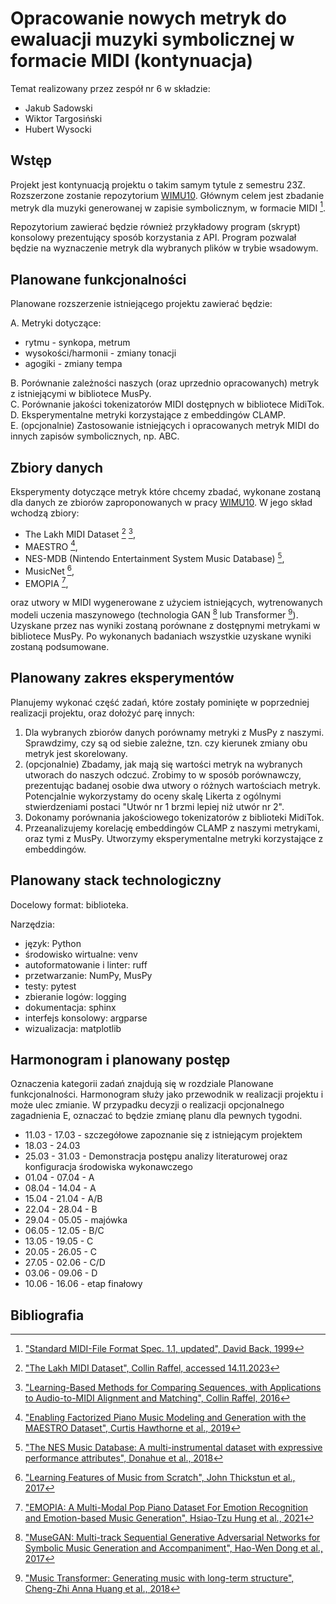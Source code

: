 # Opracowanie nowych metryk do ewaluacji muzyki symbolicznej w formacie MIDI (kontynuacja)

Temat realizowany przez zespół nr 6 w składzie:

- Jakub Sadowski
- Wiktor Targosiński
- Hubert Wysocki

## Wstęp

Projekt jest kontynuacją projektu o takim samym tytule z semestru 23Z. Rozszerzone zostanie repozytorium [WIMU10](https://github.com/Dove6/WIMU10). Głównym celem jest zbadanie metryk dla muzyki generowanej w zapisie symbolicznym, w formacie MIDI [^back1999].

Repozytorium zawierać będzie również przykładowy program (skrypt) konsolowy prezentujący sposób korzystania z API.
Program pozwalał będzie na wyznaczenie metryk dla wybranych plików w trybie wsadowym.

## Planowane funkcjonalności

Planowane rozszerzenie istniejącego projektu zawierać będzie:

A. Metryki dotyczące:

- rytmu - synkopa, metrum
- wysokości/harmonii - zmiany tonacji
- agogiki - zmiany tempa

B. Porównanie zależności naszych (oraz uprzednio opracowanych) metryk z istniejącymi w bibliotece MusPy.  
C. Porównanie jakości tokenizatorów MIDI dostępnych w bibliotece MidiTok.  
D. Eksperymentalne metryki korzystające z embeddingów CLAMP.  
E. (opcjonalnie) Zastosowanie istniejących i opracowanych metryk MIDI do innych zapisów symbolicznych, np. ABC.

## Zbiory danych

Eksperymenty dotyczące metryk które chcemy zbadać, wykonane zostaną dla danych ze  zbiorów zaproponowanych w pracy [WIMU10](https://github.com/Dove6/WIMU10). W jego skład wchodzą zbiory:

- The Lakh MIDI Dataset [^raffel2016dataset] [^raffel2016],  
- MAESTRO [^hawthorne2019],  
- NES-MDB (Nintendo Entertainment System Music Database) [^donahue2018],  
- MusicNet [^thickstun2017],  
- EMOPIA [^hung2021],  

oraz utwory w MIDI wygenerowane z użyciem istniejących, wytrenowanych modeli uczenia maszynowego (technologia GAN [^dong2017] lub Transformer [^huang2018]). Uzyskane przez nas wyniki zostaną porównane z dostępnymi metrykami w bibliotece MusPy. Po wykonanych badaniach wszystkie uzyskane wyniki zostaną podsumowane.

## Planowany zakres eksperymentów

Planujemy wykonać część zadań, które zostały pominięte w poprzedniej realizacji projektu, oraz dołożyć parę innych:

1. Dla wybranych zbiorów danych porównamy metryki z MusPy z naszymi.
   Sprawdzimy, czy są od siebie zależne, tzn. czy kierunek zmiany obu metryk jest skorelowany.
2. (opcjonalnie) Zbadamy, jak mają się wartości metryk na wybranych utworach do naszych odczuć.
   Zrobimy to w sposób porównawczy, prezentując badanej osobie dwa utwory o różnych wartościach metryk.
   Potencjalnie wykorzystamy do oceny skalę Likerta z ogólnymi stwierdzeniami postaci "Utwór nr 1 brzmi lepiej niż utwór nr 2".
3. Dokonamy porównania jakościowego tokenizatorów z biblioteki MidiTok.
4. Przeanalizujemy korelację embeddingów CLAMP z naszymi metrykami, oraz tymi z MusPy. Utworzymy eksperymentalne metryki korzystające z embeddingów.

## Planowany stack technologiczny

Docelowy format: biblioteka.

Narzędzia:

- język: Python
- środowisko wirtualne: venv
- autoformatowanie i linter: ruff
- przetwarzanie: NumPy, MusPy
- testy: pytest
- zbieranie logów: logging
- dokumentacja: sphinx
- interfejs konsolowy: argparse
- wizualizacja: matplotlib

## Harmonogram i planowany postęp

Oznaczenia kategorii zadań znajdują się w rozdziale Planowane funkcjonalności. Harmonogram służy jako przewodnik w realizacji projektu i może ulec zmianie. W przypadku decyzji o realizacji opcjonalnego zagadnienia E, oznaczać to będzie zmianę planu dla pewnych tygodni.

- 11.03 - 17.03 - szczegółowe zapoznanie się z istniejącym projektem
- 18.03 - 24.03  
- 25.03 - 31.03 - Demonstracja postępu analizy literaturowej oraz konfiguracja środowiska wykonawczego
- 01.04 - 07.04 - A
- 08.04 - 14.04 - A
- 15.04 - 21.04 - A/B  
- 22.04 - 28.04 - B
- 29.04 - 05.05 - majówka
- 06.05 - 12.05 - B/C
- 13.05 - 19.05 - C
- 20.05 - 26.05 - C
- 27.05 - 02.06 - C/D
- 03.06 - 09.06 - D
- 10.06 - 16.06 - etap finałowy

## Bibliografia

[^back1999]: ["Standard MIDI-File Format Spec. 1.1, updated", David Back, 1999](https://www.music.mcgill.ca/~ich/classes/mumt306/StandardMIDIfileformat.html)
<!-- [^dai2022]: ["What is missing in deep music generation? A study of repetition and structure in popular music", Shuqi Dai & Huiran Yu & Roger B. Dannenberg, 2022](https://arxiv.org/abs/2209.00182)  
[^chi2020]: ["Generating Music with a Self-Correcting Non-Chronological Autoregressive Model", Wayne Chi et al., 2020](https://arxiv.org/abs/2008.08927)  
[^dong2020]: ["MusPy: A toolkit for symbolic music generation", Hao-Wen Dong et al., 2020](https://arxiv.org/abs/2008.01951)  
[^yang2020]: ["On the evaluation of generative models in music", Li-Chia Yang & Alexander Lerch, 2020](https://www.researchgate.net/publication/328728367_On_the_evaluation_of_generative_models_in_music)  
[^ji2020]: ["A Comprehensive Survey on Deep Music Generation: Multi-level Representations, Algorithms, Evaluations, and Future Directions", Shulei Ji & Jing Luo & Xinyu Yang, 2020](https://arxiv.org/abs/2011.06801)  
[^xiong2023]: ["A Comprehensive Survey for Evaluation Methodologies of AI-Generated Music", Zeyu Xiong et al., 2023](https://arxiv.org/abs/2308.13736)   -->
[^dong2017]: ["MuseGAN: Multi-track Sequential Generative Adversarial Networks for Symbolic Music Generation and Accompaniment", Hao-Wen Dong et al., 2017](https://arxiv.org/abs/1709.06298)  
[^huang2018]: ["Music Transformer: Generating music with long-term structure", Cheng-Zhi Anna Huang et al., 2018](https://arxiv.org/abs/1809.04281)  
[^raffel2016dataset]: ["The Lakh MIDI Dataset", Collin Raffel, accessed 14.11.2023](https://colinraffel.com/projects/lmd/)
[^raffel2016]: ["Learning-Based Methods for Comparing Sequences, with Applications to Audio-to-MIDI Alignment and Matching", Collin Raffel, 2016](https://academiccommons.columbia.edu/doi/10.7916/D8N58MHV)
<!-- [^dong2017dataset]: ["Lakh Pianoroll Dataset", Hao-Wen Dong et al., accessed 17.11.2023](https://salu133445.github.io/lakh-pianoroll-dataset/) -->
[^hawthorne2019]: ["Enabling Factorized Piano Music Modeling and Generation with the MAESTRO Dataset", Curtis Hawthorne et al., 2019](https://openreview.net/forum?id=r1lYRjC9F7)
<!-- [^bittner2022]: ["A Lightweight Instrument-Agnostic Model for Polyphonic Note Transcription and Multipitch Estimation", Rachel M. Bittner et al., 2022](https://arxiv.org/abs/2203.09893) -->
[^donahue2018]: ["The NES Music Database: A multi-instrumental dataset with expressive performance attributes", Donahue et al., 2018](https://arxiv.org/abs/1806.04278)
[^thickstun2017]: ["Learning Features of Music from Scratch", John Thickstun et al., 2017](https://arxiv.org/abs/1611.09827)
<!-- [^gardner2022]: ["MT3: Multi-Task Multitrack Music Transcription", Josh Gardner et al., 2022](https://arxiv.org/abs/2111.03017v4) -->
[^hung2021]: ["EMOPIA: A Multi-Modal Pop Piano Dataset For Emotion Recognition and Emotion-based Music Generation", Hsiao-Tzu Hung et al., 2021](https://arxiv.org/abs/2108.01374)
<!-- [^bertin-mahieux2011]: ["The Million Song Dataset", Thierry Bertin-Mahieux, 2011](https://academiccommons.columbia.edu/doi/10.7916/D8NZ8J07)
[^manilow2019]: ["Cutting Music Source Separation Some Slakh: A Dataset to Study the Impact of Training Data Quality and Quantity", Ethan Manilow et al., 2019](https://arxiv.org/abs/1909.08494)
[^manilow2020]: ["Simultaneous Separation and Transcription of Mixtures with Multiple Polyphonic and Percussive Instruments", Ethan Manilow et al., 2020](https://arxiv.org/abs/1910.12621)
[^xi2018]: [Guitarset: A Dataset for Guitar Transcription, Qingyang Xi et al., 2018](https://archives.ismir.net/ismir2018/paper/000188.pdf)
[^li2018]: ["Creating a multi-track classical music performance dataset for multi-modal music analysis: Challenges, insights, and applications", Bochen Li et al., 2018](https://labsites.rochester.edu/air/publications/li2018creating.pdf)
[^kong2020]: ["High-resolution Piano Transcription with Pedals by Regressing Onset and Offset Times", Qiuqiang Kong et al., 2020](https://arxiv.org/abs/2010.01815) -->
